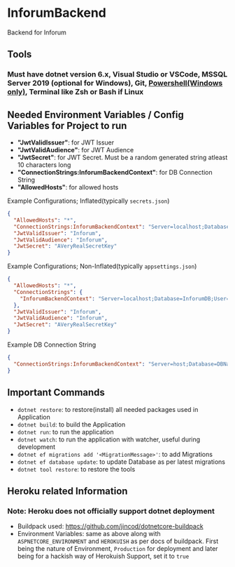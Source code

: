 # InforumBackend

Backend for Inforum

## Tools

### Must have dotnet version 6.x, Visual Studio or VSCode, MSSQL Server 2019 (optional for Windows), Git, [Powershell(Windows only)](https://github.com/PowerShell/PowerShell/releases), Terminal like Zsh or Bash if Linux

## Needed Environment Variables / Config Variables for Project to run

- **"JwtValidIssuer"**: for JWT Issuer
- **"JwtValidAudience"**: for JWT Audience
- **"JwtSecret"**: for JWT Secret. Must be a random generated string atleast 10 characters long
- **"ConnectionStrings:InforumBackendContext"**: for DB Connection String
- **"AllowedHosts"**: for allowed hosts

Example Configurations; Inflated(typically `secrets.json`)

```json
{
  "AllowedHosts": "*",
  "ConnectionStrings:InforumBackendContext": "Server=localhost;Database=InforumDB;User=testUser;Password=Test@123;",
  "JwtValidIssuer": "Inforum",
  "JwtValidAudience": "Inforum",
  "JwtSecret": "AVeryRealSecretKey"
}
```

Example Configurations; Non-Inflated(typically `appsettings.json`)

```json
{
  "AllowedHosts": "*",
  "ConnectionStrings": {
    "InforumBackendContext": "Server=localhost;Database=InforumDB;User=testUser;Password=Test@123;"
  },
  "JwtValidIssuer": "Inforum",
  "JwtValidAudience": "Inforum",
  "JwtSecret": "AVeryRealSecretKey"
}
```

Example DB Connection String

```json
{
  "ConnectionStrings:InforumBackendContext": "Server=host;Database=DBName;User=user;Password=Test@123;"
}
```

## Important Commands

- `dotnet restore`: to restore(install) all needed packages used in Application
- `dotnet build`: to build the Application
- `dotnet run`: to run the application
- `dotnet watch`: to run the application with watcher, useful during development
- `dotnet ef migrations add '<MigrationMessage>'`: to add Migrations
- `dotnet ef database update`: to update Database as per latest migrations
- `dotnet tool restore`: to restore the tools

## Heroku related Information

### Note: Heroku does not officially support dotnet deployment

- Buildpack used: https://github.com/jincod/dotnetcore-buildpack
- Environment Variables: same as above along with `ASPNETCORE_ENVIRONMENT` and `HEROKUISH` as per docs of buildpack. First being the nature of Environment, `Production` for deployment and later being for a hackish way of Herokuish Support, set it to `true`
